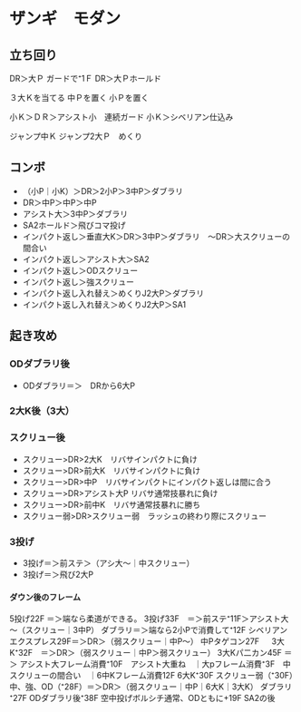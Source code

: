 # ザンギ　モダン
## 立ち回り
DR＞大Ｐ ガードで⁺1Ｆ
DR＞大Ｐホールド

３大Ｋを当てる
中Ｐを置く
小Ｐを置く

小Ｋ＞ＤＲ＞アシスト小　連続ガード
小Ｋ＞シベリアン仕込み　

ジャンプ中Ｋ
ジャンプ2大Ｐ　めくり

## コンボ
* （小P｜小K）＞DR＞2小P＞3中P＞ダブラリ
* DR＞中P＞中P＞中P
* アシスト大＞3中P＞ダブラリ
* SA2ホールド＞飛びコマ投げ
* インパクト返し＞垂直大K＞DR＞3中P＞ダブラリ　～DR＞大スクリューの間合い
* インパクト返し＞アシスト大＞SA2
* インパクト返し＞ODスクリュー
* インパクト返し＞強スクリュー
* インパクト返し入れ替え＞めくりJ2大P＞ダブラリ
* インパクト返し入れ替え＞めくりJ2大P＞SA1
## 起き攻め
### ODダブラリ後
  * ODダブラリ＝＞　DRから6大P
### 2大K後（3大）
### スクリュー後
  * スクリュー>DR>2大K　リバサインパクトに負け
  * スクリュー>DR>前大K　リバサインパクトに負け
  * スクリュー>DR>中P　リバサインパクトにインパクト返しは間に合う
  * スクリュー>DR>アシスト大P リバサ通常技暴れに負け
  * スクリュー>DR>前中K　リバサ通常技暴れに勝ち
  * スクリュー弱>DR>スクリュー弱　ラッシュの終わり際にスクリュー

### 3投げ
* 3投げ＝＞前ステ＞（アシ大～｜中スクリュー）
* 3投げ＝＞飛び2大P


#### ダウン後のフレーム
5投げ22F ＝＞端なら柔道ができる。
3投げ33F　＝＞前ステ⁺11F＞アシスト大～（スクリュー｜3中P）
ダブラリ＝＞端なら2小Pで消費して⁺12F
シベリアンエクスプレス29F＝＞DR＞（弱スクリュー｜中P～）
中Pタゲコン27F  　
3大K⁺32F　＝＞DR＞（弱スクリュー｜中P＞弱スクリュー）
3大Kパ二カン45F ＝＞ アシスト大フレーム消費⁺10F　アシスト大重ね　｜大pフレーム消費⁺3F　中スクリューの間合い　｜6中Kフレーム消費12F
6大K⁺30F
スクリュー弱（⁺30F）中、強、OD（⁺28F）＝＞DR＞（弱スクリュー｜中P｜6大K｜3大K）
ダブラリ⁺27F
ODダブラリ後⁺38F
空中投げボルシチ通常、ODともに+19F
SA2の後
